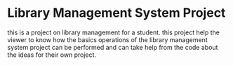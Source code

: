 # Library Management System Project
this is a project on library management for a student.
this project help the viewer to know how the basics operations of the library management system project can be performed 
and can take help from the code about the ideas for their own project.

